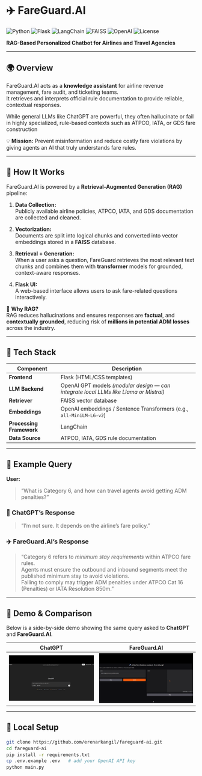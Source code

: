 # ✈️ FareGuard.AI  
![Python](https://img.shields.io/badge/Python-3.10-blue)
![Flask](https://img.shields.io/badge/Flask-Framework-green)
![LangChain](https://img.shields.io/badge/LangChain-RAG-orange)
![FAISS](https://img.shields.io/badge/FAISS-VectorDB-yellow)
![OpenAI](https://img.shields.io/badge/OpenAI-GPT4-lightgrey)
![License](https://img.shields.io/badge/License-MIT-purple)

**RAG-Based Personalized Chatbot for Airlines and Travel Agencies**


---

## 🌍 Overview

FareGuard.AI acts as a **knowledge assistant** for airline revenue management, fare audit, and ticketing teams.  
It retrieves and interprets official rule documentation to provide reliable, contextual responses.

While general LLMs like ChatGPT are powerful, they often hallucinate or fail in highly specialized, rule-based contexts such as ATPCO, IATA, or GDS fare construction


💡 **Mission:** Prevent misinformation and reduce costly fare violations by giving agents an AI that truly understands fare rules.

---

## 🧠 How It Works

FareGuard.AI is powered by a **Retrieval-Augmented Generation (RAG)** pipeline:

1. **Data Collection:**  
   Publicly available airline policies, ATPCO, IATA, and GDS documentation are collected and cleaned.  

2. **Vectorization:**  
   Documents are split into logical chunks and converted into vector embeddings stored in a **FAISS** database.  

3. **Retrieval + Generation:**  
   When a user asks a question, FareGuard retrieves the most relevant text chunks and combines them with **transformer** models for grounded, context-aware responses.  

4. **Flask UI:**  
   A web-based interface allows users to ask fare-related questions interactively.  

🔎 **Why RAG?**  
RAG reduces hallucinations and ensures responses are  **factual**, and **contextually grounded**, reducing risk of **millions in potential ADM losses** across the industry.

---

## 🧩 Tech Stack

| Component | Description |
|------------|-------------|
| **Frontend** | Flask (HTML/CSS templates) |
| **LLM Backend** | OpenAI GPT models *(modular design — can integrate local LLMs like Llama or Mistral)* |
| **Retriever** | FAISS vector database |
| **Embeddings** | OpenAI embeddings  / Sentence Transformers (e.g., `all-MiniLM-L6-v2`)   |
| **Processing Framework** | LangChain |
| **Data Source** | ATPCO, IATA, GDS rule documentation |

---

## 💬 Example Query

**User:**  
> “What is Category 6, and how can travel agents avoid getting ADM penalties?”

### 🤖 ChatGPT’s Response  
> “I’m not sure. It depends on the airline’s fare policy.”

### ✈️ FareGuard.AI’s Response  
> “Category 6 refers to *minimum stay requirements* within ATPCO fare rules.  
> Agents must ensure the outbound and inbound segments meet the published minimum stay to avoid violations.  
> Failing to comply may trigger ADM penalties under ATPCO Cat 16 (Penalties) or IATA Resolution 850m.”

---

## 🎥 Demo & Comparison

Below is a side-by-side demo showing the same query asked to **ChatGPT** and **FareGuard.AI**.

| ChatGPT | FareGuard.AI |
|:--------:|:-------------:|
| ![ChatGPT Demo](static/chaftgpt.gif) | ![FareGuard Demo](static/fareguard.gif) |



---

## 🧰 Local Setup

```bash
git clone https://github.com/erenarkangil/fareguard-ai.git
cd fareguard-ai
pip install -r requirements.txt
cp .env.example .env   # add your OpenAI API key
python main.py
